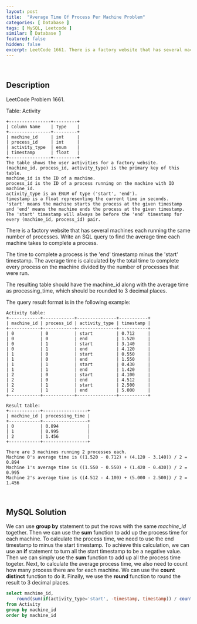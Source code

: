 ```yaml
---
layout: post
title:  "Average Time Of Process Per Machine Problem"
categories: [ Database ]
tags: [ MySQL, Leetcode ]
similar: [ Database ]
featured: false
hidden: false
excerpt: LeetCode 1661. There is a factory website that has several machines each running the same number of processes.
---
```


<br />

## Description

LeetCode Problem 1661. 

Table: Activity

```
+----------------+---------+
| Column Name    | Type    |
+----------------+---------+
| machine_id     | int     |
| process_id     | int     |
| activity_type  | enum    |
| timestamp      | float   |
+----------------+---------+
The table shows the user activities for a factory website.
(machine_id, process_id, activity_type) is the primary key of this table.
machine_id is the ID of a machine.
process_id is the ID of a process running on the machine with ID machine_id.
activity_type is an ENUM of type ('start', 'end').
timestamp is a float representing the current time in seconds.
'start' means the machine starts the process at the given timestamp and 'end' means the machine ends the process at the given timestamp.
The 'start' timestamp will always be before the 'end' timestamp for every (machine_id, process_id) pair.
```

There is a factory website that has several machines each running the same number of processes. Write an SQL query to find the average time each machine takes to complete a process.

The time to complete a process is the 'end' timestamp minus the 'start' timestamp. The average time is calculated by the total time to complete every process on the machine divided by the number of processes that were run.

The resulting table should have the machine_id along with the average time as processing_time, which should be rounded to 3 decimal places.

The query result format is in the following example:

 
```
Activity table:
+------------+------------+---------------+-----------+
| machine_id | process_id | activity_type | timestamp |
+------------+------------+---------------+-----------+
| 0          | 0          | start         | 0.712     |
| 0          | 0          | end           | 1.520     |
| 0          | 1          | start         | 3.140     |
| 0          | 1          | end           | 4.120     |
| 1          | 0          | start         | 0.550     |
| 1          | 0          | end           | 1.550     |
| 1          | 1          | start         | 0.430     |
| 1          | 1          | end           | 1.420     |
| 2          | 0          | start         | 4.100     |
| 2          | 0          | end           | 4.512     |
| 2          | 1          | start         | 2.500     |
| 2          | 1          | end           | 5.000     |
+------------+------------+---------------+-----------+

Result table:
+------------+-----------------+
| machine_id | processing_time |
+------------+-----------------+
| 0          | 0.894           |
| 1          | 0.995           |
| 2          | 1.456           |
+------------+-----------------+

There are 3 machines running 2 processes each.
Machine 0's average time is ((1.520 - 0.712) + (4.120 - 3.140)) / 2 = 0.894
Machine 1's average time is ((1.550 - 0.550) + (1.420 - 0.430)) / 2 = 0.995
Machine 2's average time is ((4.512 - 4.100) + (5.000 - 2.500)) / 2 = 1.456
```

<br />

## MySQL Solution

We can use **group by** statement to put the rows with the same *machine_id* together. Then we can use the **sum** function to add up the process time for each machine. To calculate the process time, we need to use the end timestamp to minus the start timestamp. To achieve this calculation, we can use an **if** statement to turn all the start timestamp to be a negative value. Then we can simply use the **sum** function to add up all the process time togeter. Next, to calculate the average process time, we also need to count how many process there are for each machine. We can use the **count distinct** function to do it. Finally, we use the **round** function to round the result to 3 decimal places.

```sql
select machine_id, 
	round(sum(if(activity_type='start', -timestamp, timestamp)) / count(distinct process_id), 3) as processing_time
from Activity
group by machine_id
order by machine_id
```

